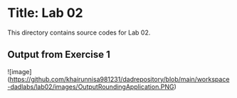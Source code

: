 # Title: Lab 02
This directory contains source codes for Lab 02.
## Output from Exercise 1
![image]
(https://github.com/khairunnisa981231/dadrepository/blob/main/workspace-dadlabs/lab02/images/OutputRoundingApplication.PNG)
